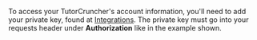 To access your TutorCruncher's account information, you'll need to add your private key,
found at [Integrations](https://secure.tutorcruncher.com/api/integration/list/). The private key
must go into your requests header under **Authorization** like in the example shown. 
